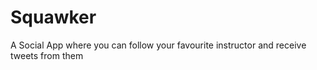 # Squawker
A Social App where you can follow your favourite instructor and receive tweets from them 
